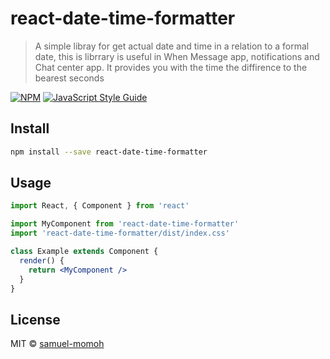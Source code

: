 # react-date-time-formatter

> A simple libray for get actual date and time in a relation to a formal date, this is librrary is useful in When Message app, notifications and Chat center app. It provides you with the time the diffirence to the bearest seconds

[![NPM](https://img.shields.io/npm/v/react-date-time-formatter.svg)](https://www.npmjs.com/package/react-date-time-formatter) [![JavaScript Style Guide](https://img.shields.io/badge/code_style-standard-brightgreen.svg)](https://standardjs.com)

## Install

```bash
npm install --save react-date-time-formatter
```

## Usage

```jsx
import React, { Component } from 'react'

import MyComponent from 'react-date-time-formatter'
import 'react-date-time-formatter/dist/index.css'

class Example extends Component {
  render() {
    return <MyComponent />
  }
}
```

## License

MIT © [samuel-momoh](https://github.com/samuel-momoh)
